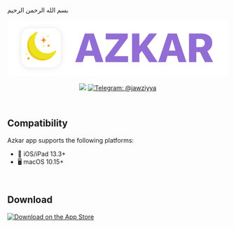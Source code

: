 بسم الله الرحمن الرحيم

![img](/.readme/app-logo.png)

<p align="center">
    <img src="https://img.shields.io/badge/Swift-5.1-orange.svg" />
    <a href="https://telegram.me/jawziyya">
        <img src="https://img.shields.io/badge/telegram-@jawziyya-blue.svg?style=flat" alt="Telegram: @jawziyya" />
    </a>
</p>

<br>

## Compatibility

Azkar app supports the following platforms:

- 📱 iOS/iPad 13.3+
- 🖥 macOS 10.15+

<br>

## Download
[![Download on the App Store](http://linkmaker.itunes.apple.com/images/badges/en-us/badge_appstore-lrg.svg)](https://apple.co/2X7LNo7)